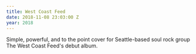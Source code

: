 ```yaml
---
title: West Coast Feed
date: 2018-11-08 23:03:00 Z
year: 2018
---
```


Simple, powerful, and to the point cover for Seattle-based soul rock group The West Coast Feed's debut album.